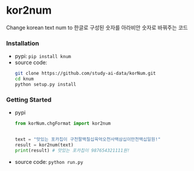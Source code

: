 # kor2num
Change korean text num to 
한글로 구성된 숫자를 아라비안 숫자로 바꿔주는 코드
### Installation
* pypi: ```pip install knum```
* source code:
  ```bash
  git clone https://github.com/study-ai-data/korNum.git
  cd knum
  python setup.py install
  ```
### Getting Started
* pypi
  ```python
  from korNum.chgFormat import kor2num
  
  
  text = "맛있는 포카칩이 구천팔백칠십육억오천사백삼십이만천백십일원!"
  result = kor2num(text)
  print(result) # 맛있는 포카칩이 987654321111원!
  ```
* source code:
  ```python run.py```
